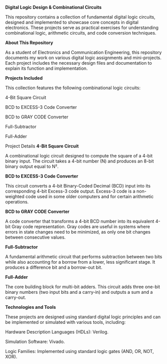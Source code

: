 **Digital Logic Design & Combinational Circuits**

This repository contains a collection of fundamental digital logic circuits, designed and implemented to showcase core concepts in digital electronics. These projects serve as practical exercises for understanding combinational logic, arithmetic circuits, and code conversion techniques.

**About This Repository**

As a student of Electronics and Communication Engineering, this repository documents my work on various digital logic assignments and mini-projects. Each project includes the necessary design files and documentation to explain its function and implementation.

**Projects Included**

This collection features the following combinational logic circuits:

4-Bit Square Circuit

BCD to EXCESS-3 Code Converter

BCD to GRAY CODE Converter

Full-Subtractor

Full-Adder

Project Details
**4-Bit Square Circuit**

A combinational logic circuit designed to compute the square of a 4-bit binary input. The circuit takes a 4-bit number (N) and produces an 8-bit binary output equal to N².

**BCD to EXCESS-3 Code Converter**

This circuit converts a 4-bit Binary-Coded Decimal (BCD) input into its corresponding 4-bit Excess-3 code output. Excess-3 code is a non-weighted code used in some older computers and for certain arithmetic operations.

**BCD to GRAY CODE Converter**

A code converter that transforms a 4-bit BCD number into its equivalent 4-bit Gray code representation. Gray codes are useful in systems where errors in state changes need to be minimized, as only one bit changes between consecutive values.

**Full-Subtractor**

A fundamental arithmetic circuit that performs subtraction between two bits while also accounting for a borrow from a lower, less significant stage. It produces a difference bit and a borrow-out bit.

**Full-Adder**

The core building block for multi-bit adders. This circuit adds three one-bit binary numbers (two input bits and a carry-in) and outputs a sum and a carry-out.

**Technologies and Tools**

These projects are designed using standard digital logic principles and can be implemented or simulated with various tools, including:

Hardware Description Languages (HDLs): Verilog.

Simulation Software: Vivado.

Logic Families: Implemented using standard logic gates (AND, OR, NOT, XOR).
